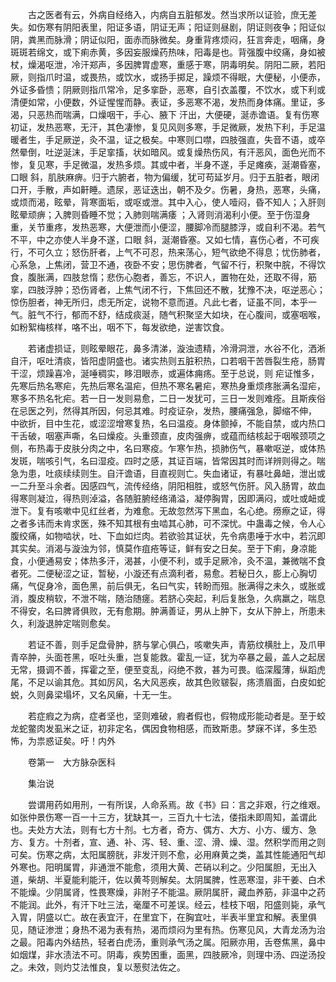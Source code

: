 <!-- { "loadSidebar": true } -->
　　古之医者有云，外病自经络入，内病自五脏郁发。然当求所以证验，庶无差失。如伤寒有阴阳表里，阳证多语，阴证无声；阳证则昼剧，阴证则夜争；阳证似阴，粪黑而脉滑；阴证似阳，面赤而脉微矣。身重背疼烦闷，狂言奔走，咽痛，身斑斑若绵文，或下痢赤黄，多因妄服燥药热味，阳毒是也。背强腹中绞痛，身如被杖，燥渴呕泄，冷汗郑声，多因脾胃虚寒，重感于寒，阴毒明矣。阴阳二厥，若阳厥，则指爪时温，或畏热，或饮水，或扬手掷足，躁烦不得眠，大便秘，小便赤，外证多昏愦；阴厥则指爪常冷，足多挛卧，恶寒，自引衣盖覆，不饮水，或下利或清便如常，小便数，外证惺惺而静。表证，多恶寒不渴，发热而身体痛。里证，多渴，只恶热而喘满，口燥咽干，手心、腋下 汗出，大便硬，涎赤谵语。复有伤寒初证，发热恶寒，无汗，其色凄惨，复见风则多寒，手足微厥，发热下利，手足温暖者生，手足厥逆，灸不温，证之极矣。中寒则口噤，四肢强直，失音不语，或卒然晕倒，吐逆涎沫，手足挛搐，状如暗风。或复燥热伤风，有汗恶风，面色光而不惨，复见寒，手足微温，发热多烦。其或中者，半身不遂，手足瘫痪，涎潮昏塞，口眼 斜，肌肤麻痹。归于六腑者，物为偏缓，犹可苟延岁月。归于五脏者，眼闭口开，手散，声如鼾睡。遗尿，恶证迭出，朝不及夕。伤暑，身热，恶寒，头痛，或烦而渴，眩晕，背寒面垢，或呕或泄。其中入心，使人噎闷，昏不知人；入肝则眩晕顽痹；入脾则昏睡不觉；入肺则喘满痿 ；入肾则消渴利小便。至于伤湿身重，关节重疼，发热恶寒，大便泄而小便涩，腰脚冷而腿膝浮，或自利不渴。若气不平，中之亦使人半身不遂，口眼 斜，涎潮昏塞。又如七情，喜伤心者，不可疾行，不可久立；怒伤肝者，上气不可忍，热来荡心，短气欲绝不得息；忧伤肺者，心系急，上焦闭，营卫不通，夜卧不安；思伤脾者，气留不行，积聚中脘，不得饮食，腹胀满，四肢怠惰；悲伤心胞者，善忘，不识人，置物在处，还取不得，筋挛，四肢浮肿；恐伤肾者，上焦气闭不行，下焦回还不散，犹豫不决，呕逆恶心；惊伤胆者，神无所归，虑无所定，说物不意而道。凡此七者，证虽不同，本乎一气。脏气不行，郁而不舒，结成痰涎，随气积聚坚大如块，在心腹间，或塞咽喉，如粉絮梅核样，咯不出，咽不下，每发欲绝，逆害饮食。

　　若诸虚损证，则眩晕眼花，鼻多清涕，漩浊遗精，冷滑洞泄，水谷不化，洒淅自汗，呕吐清痰，皆阳虚阴盛也。诸实热则五脏积热，口若咽干苦唇裂生疮，肠胃干涩，烦躁喜冷，涎唾稠实，眵泪眼赤，或遍体痈疡。至于总说，则 疟证惟多，先寒后热名寒疟，先热后寒名温疟，但热不寒名暑疟，寒热身重烦疼胀满名湿疟，寒多不热名牝疟。若一日一发则易愈，二日一发犹可，三日一发则难痊。且斯疾俗在忌医之列，然得其所因，何忌其难。时疫证杂，发热，腰痛强急，脚缩不伸， 中欲折，目中生花，或涩涩增寒复热，名曰温疫。身体颤掉，不能自禁，或内热口干舌破，咽塞声嘶，名曰燥疫。头重颈直，皮肉强痹，或蕴而结核起于咽喉颈项之侧，布热毒于皮肤分肉之中，名曰寒疫。乍寒乍热，损肺伤气，暴嗽呕逆，或体热发斑，喘咳引气，名曰湿疫。四时之感，其证百端，皆常因其时而详辨则得之。喘急为患，吐痰续续则生。自汗谵语，目直视则亡。失血诸证，有暴吐鼻衄，泄出或一二升至斗余者。因感四气，流传经络，阴阳相胜，或怒气伤肝。风入肠胃，故血得寒则凝泣，得热则淖溢，各随脏腑经络涌溢，凝停胸胃，因即满闷，或吐或衄或泄下。复有咳嗽中见红丝者，为难愈。无故忽然泻下黑血，名心绝。痨瘵之证，得之者多讳而未肯求医，殊不知其根有虫啮其心肺，可不深忧。中蛊毒之候，令人心腹绞痛，如物啮状，吐、下血如烂肉。若欲验其证状，先令病患唾于水中，若沉即其实矣。消渴与漩浊为邻，慎莫作疽疮等证，鲜有安之日矣。至于下痢，身凉能食，小便通易安；体热多汗，渴甚，小便不利，或手足厥冷，灸不温，兼微喘不食者死。二便秘涩之证，暂秘，小漩还有点滴利者，易愈。若秘日久，膨上心胸切痛，气促身冷，面色黑，前后俱无，名曰气实，转盼而殂。胀满得之未久，或胀或消，腹皮稍软，不泄不喘，随治随瘥。若脐心突起，利后复胀急，久病羸之，喘息不得安，名曰脾肾俱败，无有愈期。肿满善证，男从上肿下，女从下肿上，所患未久，利漩退肿定喘则愈矣。

　　若证不善，则手足盘骨肿，脐与掌心俱凸，咳嗽失声，青筋纹横肚上，及爪甲青卒肿，头面苍黑，呕吐头重，岂复能救。霍乱一证，犹为卒暴之最，盖人之起居无常，摄调不善，挥霍之至，便至变乱，闷绝不救，甚为可畏。临深履薄，纵蹈虎尾，不足以谕其危。其如厉风，名大风恶疾，故其色败皲裂，疡溃眉面，白皮如蛇蜕，久则鼻梁塌坏，又名风癞，十无一生。

　　若症瘕之为病，症者坚也，坚则难破，瘕者假也，假物成形能动者是。至于蛟龙蛇鳖肉发虱米之证，初非定名，偶因食物相感，而致斯患。梦寐不详，多生恐怖，为祟惑证矣。吁！内外

　　卷第一　大方脉杂医科

　　集治说

　　尝谓用药如用刑，一有所误，人命系焉。故《书》曰：言之非艰，行之维艰。如张仲景伤寒一百一十三方，犹缺其一，三百九十七法，偻指未即周知，盖谓此也。夫处方大法，则有七方十剂。七方者，奇方、偶方、大方、小方、缓方、急方、复方。十剂者，宣、通、补、泻、轻、重、涩、滑、燥、湿。然积学而用之则可矣。伤寒之病，太阳属膀胱，非发汗则不愈，必用麻黄之类，盖其性能通阳气却外寒也。阳明属胃，非通泄不能愈，须用大黄、芒硝以利之。少阳属胆，无出入道，柴胡、半夏能利能汗，佐以黄芩则解矣。太阴属脾，性恶寒湿，非干姜、白术不能燥。少阴属肾，性畏寒燥，非附子不能温。厥阴属肝，藏血养筋，非温中之药不能润。此外，有汗下吐三法，毫厘不可差误。经云，桂枝下咽，阳盛则毙，承气入胃，阴盛以亡。故在表宜汗，在里宜下，在胸宜吐，半表半里宜和解。表里俱见，随证渗泄；身热不渴为表有热，渴而烦闷为里有热。伤寒见风，大青龙汤为治之最。阳毒内外结热，轻者白虎汤，重则承气汤之属。阳厥亦用，舌卷焦黑，鼻中如烟煤，非水渍法不可。阴毒，疾势困重，面黑，四肢厥冷，则理中汤、四逆汤投之。未效，则灼艾法惟良，复以葱熨法佐之。

